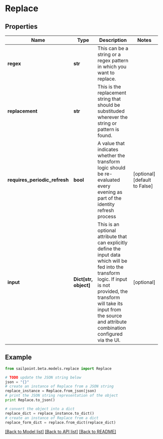 # Replace


## Properties

Name | Type | Description | Notes
------------ | ------------- | ------------- | -------------
**regex** | **str** | This can be a string or a regex pattern in which you want to replace. | 
**replacement** | **str** | This is the replacement string that should be substituded wherever the string or pattern is found. | 
**requires_periodic_refresh** | **bool** | A value that indicates whether the transform logic should be re-evaluated every evening as part of the identity refresh process | [optional] [default to False]
**input** | **Dict[str, object]** | This is an optional attribute that can explicitly define the input data which will be fed into the transform logic. If input is not provided, the transform will take its input from the source and attribute combination configured via the UI. | [optional] 

## Example

```python
from sailpoint.beta.models.replace import Replace

# TODO update the JSON string below
json = "{}"
# create an instance of Replace from a JSON string
replace_instance = Replace.from_json(json)
# print the JSON string representation of the object
print Replace.to_json()

# convert the object into a dict
replace_dict = replace_instance.to_dict()
# create an instance of Replace from a dict
replace_form_dict = replace.from_dict(replace_dict)
```
[[Back to Model list]](../README.md#documentation-for-models) [[Back to API list]](../README.md#documentation-for-api-endpoints) [[Back to README]](../README.md)


